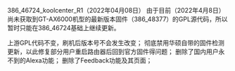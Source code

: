 386_46724_koolcenter_R1（2022年04月08日）
由于目前（2022年4月8日）尚未获取到GT-AX6000机型的最新版本固件（386_48377）的GPL源代码，所以暂时只能在386_46724基础上继续更新。

上游GPL代码不变，刷机后版本号不会发生改变；
彻底禁用华硕自带的固件检测更新，以此修复部分用户重启路由器后回到官方固件得问题；
删除了国内用户永不到的Alexa功能；
删除了Feedback功能及其页面；